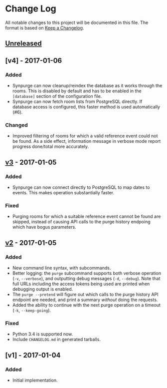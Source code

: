 # Change Log
All notable changes to this project will be documented in this file.
The format is based on [Keep a Changelog](http://keepachangelog.com/).

## [Unreleased]

## [v4] - 2017-01-06
### Added
- Synpurge can now cleanup/reindex the database as it works through the
  rooms. This is disabled by default and has to be enabled in the `[database]`
  section of the configuration file.
- Synpurge can now fetch room lists from PostgreSQL directly. If database
  access is configured, this faster method is used automatically (#6).

### Changed
- Improved filtering of rooms for which a valid reference event could not
  be found. As a side effect, information message in verbose mode report
  progress done/total more accurately.


## [v3] - 2017-01-05
### Added
- Synpurge can now connect directly to PostgreSQL to map dates to events.
  This makes operation substantially faster.

### Fixed
- Purging rooms for which a suitable reference event cannot be found are
  skipped, instead of causing API calls to the purge history endpoing which
  have bogus parameters.


## [v2] - 2017-01-05
### Added
- New command line syntax, with subcommands.
- Better logging: the `purge` subcommand supports both verbose operation
  (`-v`, `--verbose`), and outputting debug messages (`-d`, `--debug`).
  Note that full URLs including the access tokens being used are printed
  when debugging output is enabled.
- The `purge --pretend` will figure out which calls to the purge history
  API endpoint are needed, and print a summary *without* doing the requests.
- Added the ability to continue with the next purge operation on a timeout
  (`-k`, `--keep-going`).

### Fixed
- Python 3.4 is supported now.
- Include `CHANGELOG.md` in generated tarballs.


## [v1] - 2017-01-04
### Added
- Initial implementation.

[Unreleased]: https://github.com/aperezdc/synpurge/compare/v4...HEAD
[v3]: https://github.com/aperezdc/synpurge/compare/v3...v4
[v3]: https://github.com/aperezdc/synpurge/compare/v2...v3
[v2]: https://github.com/aperezdc/synpurge/compare/v1...v2
